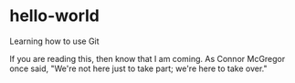 # hello-world
Learning how to use Git

If you are reading this, then know that I am coming. As Connor McGregor once said, "We're not here just to take part; we're here to take over."
